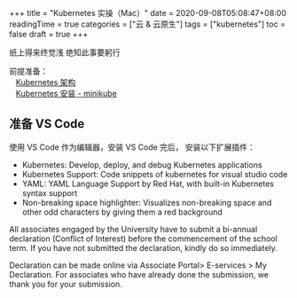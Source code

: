+++
title = "Kubernetes 实操（Mac）"
date = 2020-09-08T05:08:47+08:00
readingTime = true
categories = ["云 & 云原生"]
tags = ["kubernetes"]
toc = false
draft = true
+++

纸上得来终觉浅 绝知此事要躬行

<!--more-->

前提准备：  
<i class="fas fa-external-link-alt"></i> &nbsp;&nbsp; [Kubernetes 架构](/posts/k8s101/)  
<i class="fas fa-external-link-alt"></i> &nbsp;&nbsp; [Kubernetes 安装 - minikube](/posts/k8s101/)

## 准备 VS Code

使用 VS Code 作为编辑器，安装 VS Code 完后， 安装以下扩展插件：

-   Kubernetes: Develop, deploy, and debug Kubernetes applications
-   Kubernetes Support: Code snippets of kubernetes for visual studio code
-   YAML: YAML Language Support by Red Hat, with built-in Kubernetes syntax support
-   Non-breaking space highlighter: Visualizes non-breaking space and other odd characters by giving them a red background


All associates engaged by the University have to submit a bi-annual declaration (Conflict of Interest) before the commencement of the school term.  If you have not submitted the declaration, kindly do so immediately. 
 
Declaration can be made online via Associate Portal> E-services > My Declaration.  For associates who have already done the submission, we thank you for your submission.